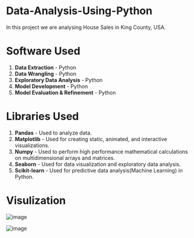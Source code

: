 # Data-Analysis-Using-Python

In this project we are analysing House Sales in King County, USA.


<h1> Software Used </h1>

1. **Data Extraction** - Python
2. **Data Wrangling** - Python
3. **Exploratory Data Analysis** - Python
4. **Model Development** - Python
5. **Model Evaluation & Refinement** - Python


<h1> Libraries Used </h1>

1. **Pandas** - Used to analyze data.
2. **Matplotlib** - Used for creating static, animated, and interactive visualizations.
3. **Numpy** - Used to perform high performance mathematical calculations on multidimensional arrays and matrices.
4. **Seaborn** - Used for data visualization and exploratory data analysis.
5. **Scikit-learn** - Used for predictive data analysis(Machine Learning) in Python.


<h1> Visulization </h1>

![image](https://user-images.githubusercontent.com/121084757/213844182-e0f2423f-c61e-4241-9d08-cc8da9f967a8.png)


![image](https://user-images.githubusercontent.com/121084757/213844192-6931f6d2-5c01-4cb0-9695-32570c7192ef.png)




















